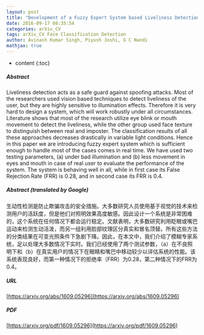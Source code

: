 ```yaml
---
layout: post
title: "Development of a Fuzzy Expert System based Liveliness Detection Scheme for Biometric Authentication"
date: 2016-09-17 08:35:54
categories: arXiv_CV
tags: arXiv_CV Face Classification Detection
author: Avinash Kumar Singh, Piyush Joshi, G C Nandi
mathjax: true
---
```


* content
{:toc}

##### Abstract
Liveliness detection acts as a safe guard against spoofing attacks. Most of the researchers used vision based techniques to detect liveliness of the user, but they are highly sensitive to illumination effects. Therefore it is very hard to design a system, which will work robustly under all circumstances. Literature shows that most of the research utilize eye blink or mouth movement to detect the liveliness, while the other group used face texture to distinguish between real and imposter. The classification results of all these approaches decreases drastically in variable light conditions. Hence in this paper we are introducing fuzzy expert system which is sufficient enough to handle most of the cases comes in real time. We have used two testing parameters, (a) under bad illumination and (b) less movement in eyes and mouth in case of real user to evaluate the performance of the system. The system is behaving well in all, while in first case its False Rejection Rate (FRR) is 0.28, and in second case its FRR is 0.4.

##### Abstract (translated by Google)
生动性检测是防止欺骗攻击的安全措施。大多数研究人员使用基于视觉的技术来检测用户的活跃度，但是他们对照明效果高度敏感。因此设计一个系统是非常困难的，这个系统在任何情况下都会运行稳定。文献表明，大多数研究利用眨眼或嘴巴运动来检测生动活泼，而另一组利用脸部纹理区分真实和冒名顶替。所有这些方法的分类结果在可变光照条件下急剧下降。因此，在本文中，我们介绍了模糊专家系统，足以处理大多数情况下实时。我们已经使用了两个测试参数，（a）在不良照明下和（b）在真实用户的情况下在眼睛和嘴巴中移动较少以评估系统的性能。该系统表现良好，而第一种情况下的拒绝率（FRR）为0.28，第二种情况下的FRR为0.4。

##### URL
[https://arxiv.org/abs/1609.05296](https://arxiv.org/abs/1609.05296)

##### PDF
[https://arxiv.org/pdf/1609.05296](https://arxiv.org/pdf/1609.05296)

